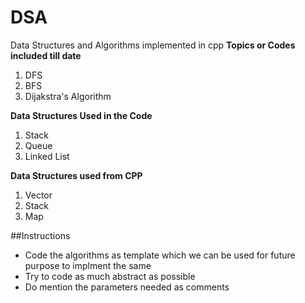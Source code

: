 # DSA
Data Structures and Algorithms implemented in cpp
**Topics or Codes included till date**
1) DFS
2) BFS
3) Dijakstra's Algorithm

**Data Structures Used in the Code**
1) Stack
2) Queue
3) Linked List

**Data Structures used from CPP**
1) Vector
2) Stack
3) Map

##Instructions

- Code the algorithms as template which we can be used for future purpose to implment the same
- Try to code as much abstract as possible
- Do mention the parameters needed as comments
